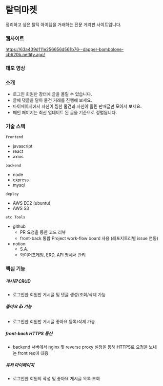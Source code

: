 # 탈덕마켓
정리하고 싶은 탈덕 아이템을 거래하는 전문 게리판 사이트입니다.

### 웹사이트
https://63a439d111e256656d561b76--dapper-bombolone-cb620b.netlify.app/

### 데모 영상


### 소개
- 로그인 회원만 장터에 글을 올릴 수 있습니다.
- 글에 댓글을 달아 물건 거래를 진행해 보세요.
- 마이페이지에서 자신이 찜한 물건과 자신이 올린 판매글만 모아서 보세요.
- 메인 페이지는 최신 업데이트 된 글을 기준으로 정렬됩니다.

### 기술 스택
`frontend`
- javascript
- react
- axios

`backend`
- node
- express
- mysql

`deploy`
- AWS EC2 (ubuntu)
- AWS S3

`etc Tools`
- github 
  - PR 요청을 통한 코드 리뷰 
  - front-back 통합 Project work-flow board 사용 (레포지토리별 issue 연동)
- notion
  - S.A.
  - 와이어프레임, ERD, API 명세서 관리

### 핵심 기능
##### 게시판 CRUD
- 로그인한 회원만 게시글 및 댓글 생성/조회/삭제 가능
  
##### 좋아요 👍 기능
- 로그인한 회원만 게시글 좋아요 등록/삭제 가능
  
##### front-back HTTPS 통신
- backend 서버에서 nginx 및 reverse proxy 설정을 통해 HTTPS로 요청을 보내는 front req에 대응

##### 유저 마이페이지
- 로그인한 회원의 작성 및 좋아요 게시글 목록 조회

